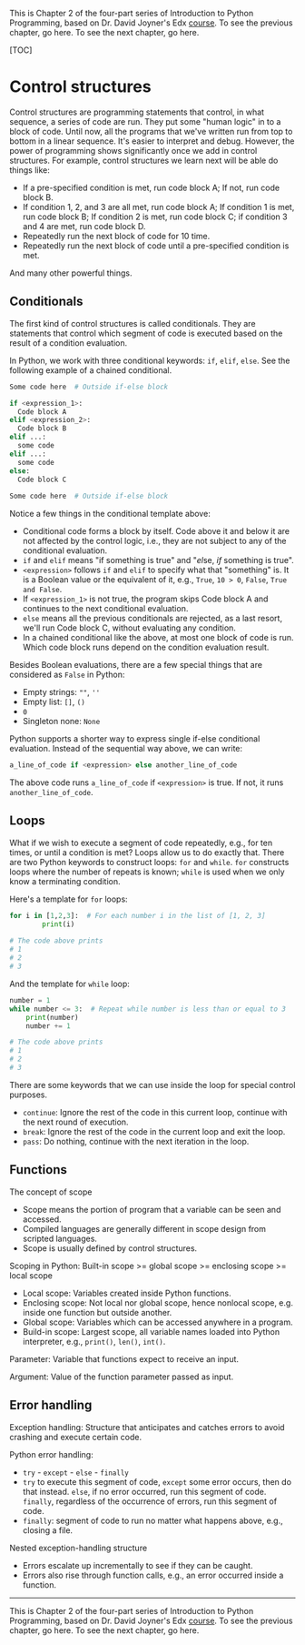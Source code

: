 This is Chapter 2 of the four-part series of Introduction to Python Programming, based on Dr. David Joyner's Edx [course](https://www.edx.org/professional-certificate/introduction-to-python-programming). To see the previous chapter, go here. To see the next chapter, go here. 

[TOC]

# Control structures

Control structures are programming statements that control, in what sequence, a series of code are run. They put some "human logic" in to a block of code. Until now, all the programs that we've written run from top to bottom in a linear sequence. It's easier to interpret and debug. However, the power of programming shows significantly once we add in control structures. For example, control structures we learn next will be able do things like:

- If a pre-specified condition is met, run code block A; If not, run code block B.
- If condition 1, 2, and 3 are all met, run code block A; If condition 1 is met, run code block B; If condition 2 is met, run code block C; if condition 3 and 4 are met, run code block D.
- Repeatedly run the next block of code for 10 time.
- Repeatedly run the next block of code until a pre-specified condition is met.

And many other powerful things. 

## Conditionals

The first kind of control structures is called conditionals. They are statements that control which segment of code is executed based on the result of a condition evaluation. 

In Python, we work with three conditional keywords: `if`, `elif`, `else`.  See the following example of a chained conditional.

```python
Some code here  # Outside if-else block

if <expression_1>:
  Code block A
elif <expression_2>:
  Code block B
elif ...:
  some code
elif ...:
  some code
else:
  Code block C
  
Some code here  # Outside if-else block
```

Notice a few things in the conditional template above:

- Conditional code forms a block by itself. Code above it and below it are not affected by the control logic, i.e., they are not subject to any of the conditional evaluation.
- `if` and `elif` means "if something is true" and "*el*se, *if* something is true". 
-  `<expression>` follows `if` and `elif` to specify what that "something" is. It is a Boolean value or the equivalent of it, e.g., `True`, `10 > 0`, `False`, `True and False`. 
- If `<expression_1>` is not true, the program skips Code block A and continues to the next conditional evaluation.
- `else` means all the previous conditionals are rejected, as a last resort, we'll run Code block C, without evaluating any condition.
- In a chained conditional like the above, at most one block of code is run. Which code block runs depend on the condition evaluation result. 

Besides Boolean evaluations, there are a few special things that are considered as `False` in Python:

- Empty strings: `""`, `''`
- Empty list: `[]`, `()`
- `0`
- Singleton none: `None`

Python supports a shorter way to express single if-else conditional evaluation. Instead of the sequential way above, we can write:

```Python
a_line_of_code if <expression> else another_line_of_code
```
The above code runs `a_line_of_code` if `<expression>` is true. If not, it runs `another_line_of_code`.

## Loops

What if we wish to execute a segment of code repeatedly, e.g., for ten times, or until a condition is met? Loops allow us to do exactly that. There are two Python keywords to construct loops: `for` and `while`. `for` constructs loops where the number of repeats is known; `while` is used when we only know a terminating condition. 

Here's a template for `for` loops:

```python
for i in [1,2,3]:  # For each number i in the list of [1, 2, 3]
		print(i)  
  
# The code above prints
# 1
# 2
# 3
```

And the template for `while` loop:

```python
number = 1
while number <= 3:  # Repeat while number is less than or equal to 3
    print(number)  
    number += 1  

# The code above prints
# 1
# 2
# 3                                                                                                                                                                                                                                                                                                                                                                                                                                                                                                                                     
```

There are some keywords that we can use inside the loop for special control purposes. 
- `continue`: Ignore the rest of the code in this current loop, continue with the next round of execution. 
- `break`: Ignore the rest of the code in the current loop and exit the loop. 
- `pass`: Do nothing, continue with the next iteration in the loop. 

## Functions

The concept of scope

- Scope means the portion of program that a variable can be seen and accessed. 
- Compiled languages are generally different in scope design from scripted languages. 
- Scope is usually defined by control structures.

Scoping in Python: Built-in scope >= global scope >= enclosing scope >= local scope

- Local scope: Variables created inside Python functions.
- Enclosing scope: Not local nor global scope, hence nonlocal scope, e.g. inside one function but outside another.
- Global scope: Variables which can be accessed anywhere in a program.
- Build-in scope: Largest scope, all variable names loaded into Python interpreter, e.g., `print()`, `len()`, `int()`.

Parameter: Variable that functions expect to receive an input.

Argument: Value of the function parameter passed as input.

## Error handling

Exception handling: Structure that anticipates and catches errors to avoid crashing and execute certain code.

Python error handling: 

- `try` - `except` - `else` - `finally`
- `try` to execute this segment of code, `except` some error occurs, then do that instead. `else`, if no error occurred, run this segment of code. `finally`, regardless of the occurrence of errors, run this segment of code. 
- `finally`: segment of code to run no matter what happens above, e.g., closing a file. 

Nested exception-handling structure

- Errors escalate up incrementally to see if they can be caught. 
- Errors also rise through function calls, e.g., an error occurred inside a function. 

---

This is Chapter 2 of the four-part series of Introduction to Python Programming, based on Dr. David Joyner's Edx [course](https://www.edx.org/professional-certificate/introduction-to-python-programming). To see the previous chapter, go here. To see the next chapter, go here. 